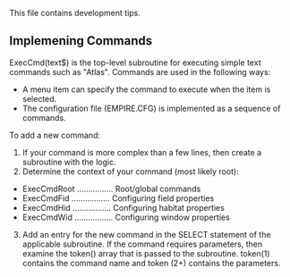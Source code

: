 
This file contains development tips.

## Implemening Commands

ExecCmd(text$) is the top-level subroutine for executing simple text commands such as "Atlas". Commands are used in the following ways:

* A menu item can specify the command to execute when the item is selected.
* The configuration file (EMPIRE.CFG) is implemented as a sequence of commands.

To add a new command:

1. If your command is more complex than a few lines, then create a subroutine with the logic.
2. Determine the context of your command (most likely root):

* ExecCmdRoot ................ Root/global commands
* ExecCmdFid ................. Configuring field properties
* ExecCmdHid ................. Configuring habitat properties
* ExecCmdWid ................. Configuring window properties

3. Add an entry for the new command in the SELECT statement of the applicable subroutine. If the command requires parameters, then examine the token() array that is passed to the subroutine. token(1) contains the command name and token (2+) contains the parameters.



